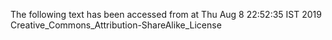 The following text has been accessed from at Thu Aug 8 22:52:35 IST 2019
Creative_Commons_Attribution-ShareAlike_License
